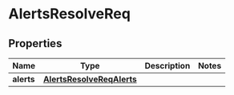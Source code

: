 # AlertsResolveReq

## Properties
Name | Type | Description | Notes
------------ | ------------- | ------------- | -------------
**alerts** | [**AlertsResolveReqAlerts**](AlertsResolveReqAlerts.md) |  | 
